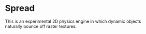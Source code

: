 # Spread

This is an experimental 2D physics engine in which dynamic objects naturally bounce off raster textures.